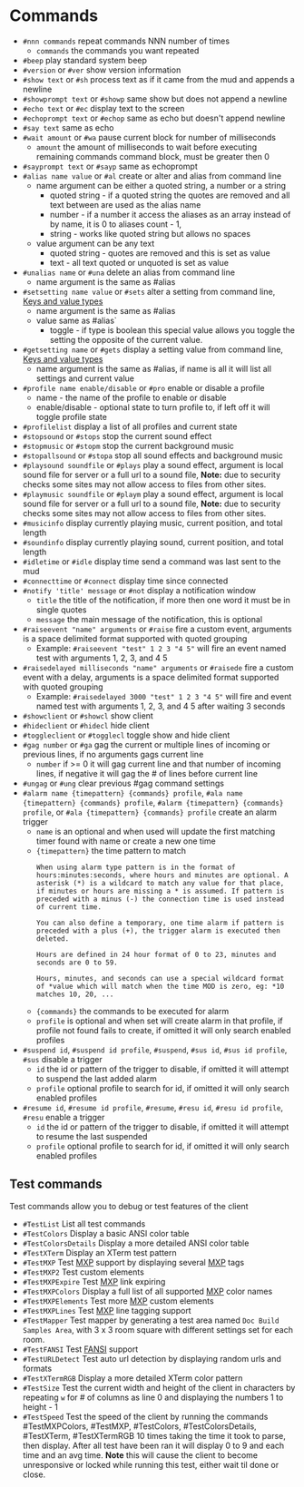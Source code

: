 # Commands

- `#nnn commands` repeat commands NNN number of times
  - `commands` the commands you want repeated
- `#beep` play standard system beep
- `#version` or `#ver` show version information
- `#show text` or `#sh` process text as if it came from the mud and appends a newline
- `#showprompt text` or `#showp` same show but does not append a newline
- `#echo text` or `#ec` display text to the screen
- `#echoprompt text` or `#echop` same as echo but doesn't append newline
- `#say text` same as echo
- `#wait amount` or `#wa` pause current block for number of milliseconds
  - `amount` the amount of milliseconds to wait before executing remaining commands command block, must be greater then 0
- `#sayprompt text` or `#sayp` same as echoprompt
- `#alias name value` or `#al` create or alter and alias from command line
  - name argument can be either a quoted string, a number or a string
    - quoted string - if a quoted string the quotes are removed and all text between are used as the alias name
    - number - if a number it access the aliases as an array instead of by name, it is 0 to aliases count - 1,
    - string - works like quoted string but allows no spaces
  - value argument can be any text
    - quoted string - quotes are removed and this is set as value
    - text - all text quoted or unquoted is set as value
- `#unalias name` or `#una` delete an alias from command line
  - name argument is the same as #alias
- `#setsetting name value` or `#sets` alter a setting from command line, [Keys and value types](faq.md#setting-keys-value-type-and-default-value)
  - name argument is the same as #alias
  - value same as #alias`
    - toggle - if type is boolean this special value allows you toggle the setting the opposite of the current value.
- `#getsetting name` or `#gets` display a setting value from command line, [Keys and value types](faq.md#setting-keys-value-type-and-default-value)
  - name argument is the same as #alias, if name is all it will list all settings and current value
- `#profile name enable/disable` or `#pro` enable or disable a profile
  - name - the name of the profile to enable or disable
  - enable/disable - optional state to turn profile to, if left off it will toggle profile state
- `#profilelist` display a list of all profiles and current state
- `#stopsound` or `#stops` stop the current sound effect
- `#stopmusic` or `#stopm` stop the current background music
- `#stopallsound` or `#stopa` stop all sound effects and background music
- `#playsound soundfile` or `#plays` play a sound effect, argument is local sound file for server or a full url to a sound file, **Note:** due to security checks some sites may not allow access to files from other sites.
- `#playmusic soundfile` or `#playm` play a sound effect, argument is local sound file for server or a full url to a sound file, **Note:** due to security checks some sites may not allow access to files from other sites.
- `#musicinfo` display currently playing music, current position, and total length
- `#soundinfo` display currently playing sound, current position, and total length
- `#idletime` or `#idle` display time send a command was last sent to the mud
- `#connecttime` or `#connect` display time since connected
- `#notify 'title' message` or `#not` display a notification window
  - `title` the title of the notification, if more then one word it must be in single quotes
  - `message` the main message of the notification, this is optional
- `#raiseevent "name" arguments` or `#raise` fire a custom event, arguments is a space delimited format supported with quoted grouping
  - Example: `#raiseevent "test" 1 2 3 "4 5"` will fire an event named test with arguments 1, 2, 3, and 4 5
- `#raisedelayed milliseconds "name" arguments` or `#raisede` fire a custom event with a delay, arguments is a space delimited format supported with quoted grouping
  - Example: `#raisedelayed 3000 "test" 1 2 3 "4 5"` will fire and event named test with arguments 1, 2, 3, and 4 5 after waiting 3 seconds
- `#showclient` or `#showcl` show client
- `#hideclient` or `#hidecl` hide client
- `#toggleclient` or `#togglecl` toggle show and hide client
- `#gag number` or `#ga` gag the current or multiple lines of incoming or previous lines, if no arguments gags current line
  - `number` if >= 0 it will gag current line and that number of incoming lines, if negative it will gag the # of lines before current line
- `#ungag` or `#ung` clear previous #gag command settings
- `#alarm name {timepattern} {commands} profile`, `#ala name {timepattern} {commands} profile`, `#alarm {timepattern} {commands} profile`, or `#ala {timepattern} {commands} profile` create an alarm trigger
  - `name` is an optional and when used will update the first matching timer found with name or create a new one
  time
  - `{timepattern}` the time pattern to match
    ```
    When using alarm type pattern is in the format of hours:minutes:seconds, where hours and minutes are optional. A asterisk (*) is a wildcard to match any value for that place, if minutes or hours are missing a * is assumed. If pattern is preceded with a minus (-) the connection time is used instead of current time.

    You can also define a temporary, one time alarm if pattern is preceded with a plus (+), the trigger alarm is executed then deleted.

    Hours are defined in 24 hour format of 0 to 23, minutes and seconds are 0 to 59.

    Hours, minutes, and seconds can use a special wildcard format of *value which will match when the time MOD is zero, eg: *10 matches 10, 20, ...
    ```
  - `{commands}` the commands to be executed for alarm
  - `profile` is optional and when set will create alarm in that profile, if profile not found fails to create, if omitted it will only search enabled profiles
- `#suspend id`, `#suspend id profile`, `#suspend`, `#sus id`, `#sus id profile`, `#sus` disable a trigger
  - `id` the id or pattern of the trigger to disable, if omitted it will attempt to suspend the last added alarm
  - `profile` optional profile to search for id, if omitted it will only search enabled profiles
- `#resume id`, `#resume id profile`, `#resume`, `#resu id`, `#resu id profile`, `#resu` enable a trigger
  - `id` the id or pattern of the trigger to disable, if omitted it will attempt to resume the last suspended
  - `profile` optional profile to search for id, if omitted it will only search enabled profiles

## Test commands

Test commands allow you to debug or test features of the client

- `#TestList` List all test commands
- `#TestColors` Display a basic ANSI color table
- `#TestColorsDetails` Display a more detailed ANSI color table
- `#TestXTerm` Display an XTerm test pattern
- `#TestMXP` Test [MXP](https://www.gammon.com.au/mushclient/mxp.htm) support by displaying several [MXP](https://www.gammon.com.au/mushclient/mxp.htm) tags
- `#TestMXP2` Test custom elements
- `#TestMXPExpire` Test [MXP](https://www.gammon.com.au/mushclient/mxp.htm) link expiring
- `#TestMXPColors` Display a full list of all supported [MXP](https://www.gammon.com.au/mushclient/mxp.htm) color names
- `#TestMXPElements` Test more [MXP](https://www.gammon.com.au/mushclient/mxp.htm) custom elements
- `#TestMXPLines` Test [MXP](https://www.gammon.com.au/mushclient/mxp.htm) line tagging support
- `#TestMapper` Test mapper by generating a test area named `Doc Build Samples Area`, with 3 x 3 room square with different settings set for each room.
- `#TestFANSI` Test [FANSI](http://fansi.org/Index.aspx) support
- `#TestURLDetect` Test auto url detection by displaying random urls and formats
- `#TestXTermRGB` Display a more detailed XTerm color pattern
- `#TestSize` Test the current width and height of the client in characters by repeating `w` for # of columns as line 0 and displaying the numbers 1 to height - 1
- `#TestSpeed` Test the speed of the client by running the commands #TestMXPColors, #TestMXP, #TestColors, #TestColorsDetails, #TestXTerm, #TestXTermRGB 10 times taking the time it took to parse, then display. After all test have been ran it will display 0 to 9 and each time and an avg time. **Note** this will cause the client to become unresponsive or locked while running this test, either wait til done or close.